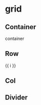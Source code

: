 # grid

## Container

<ako-container>container</ako-container>

## Row

<ako-row>
  <ako-col v-for="i in 4" :cols="3" :key="'col-'+i">
    {{ i }}
  </ako-col>
</ako-row>

## Col

<ako-col></ako-col>

## Divider

<ako-divider></ako-divider>
